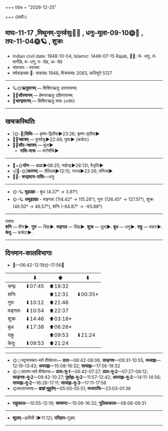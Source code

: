 +++
title = "2026-12-25"

+++
(उकौ॰)
## माघः-11-17  ,मिथुनम्-पुनर्वसुः🌛🌌  ,  धनुः-मूला-09-10🌞🌌  ,  तपः-11-04🌞🪐  , शुक्रः
- Indian civil date: 1948-10-04, Islamic: 1448-07-15 Rajab, 🌌🌞: सं- धनुः, तं- मार्गऴि, म- धनु, प- पोह, अ- पोह
- संवत्सरः - पराभवः
- वर्षसङ्ख्या 🌛- शकाब्दः 1948, विक्रमाब्दः 2083, कलियुगे 5127
___________________
- 🪐🌞**ऋतुमानम्** — शिशिरऋतुः उत्तरायणम्
- 🌌🌞**सौरमानम्** — हेमन्तऋतुः दक्षिणायनम्
- 🌛**चान्द्रमानम्** — शिशिरऋतुः माघः (≈तपः)
___________________


## खचक्रस्थितिः
- |🌞-🌛|**तिथिः** — कृष्ण-द्वितीया►23:26; कृष्ण-तृतीया►  
- 🌌🌛**नक्षत्रम्** — पुनर्वसुः►22:48; पुष्यः► (कर्कटः)  
- 🌌🌞**सौर-नक्षत्रम्** — मूला►  
  - **राशि-मासः** — मार्गशीर्षः► 
___________________
- 🌛+🌞**योगः** — ब्राह्मः►08:25; माहेन्द्रः►28:13!; वैधृतिः►  
- २|🌛-🌞|**करणम्** — तैतिलम्►13:15; गरजा►23:26; वणिजा►  
- 🌌🌛- **चन्द्राष्टम-राशिः**—धनुः  
___________________
- 🌞-🪐 **मूढग्रहाः** - बुधः (4.37° → 3.81°)
- 🌞-🪐 **अमूढग्रहाः** - मङ्गलः (114.42° → 115.26°), गुरुः (126.45° → 127.51°), शुक्रः (46.50° → 46.57°), शनिः (-94.87° → -93.88°)
___________________
राशयः  
**शनि** — मीनः►. **गुरु** — सिंहः►. **मङ्गल** — सिंहः►. **शुक्र** — तुला►. **बुध** — धनुः►. **राहु** — मकरः►. **केतु** — कर्कटः►. 
___________________


## दिनमान-कालविभागाः
- 🌅—06:42-12:19🌞-17:56🌇  

|      |⬇     |⬆     |⬇     |
|------|-----|-----|------|
|चन्द्रः|⬇07:45 |⬆19:32 |     |
|शनिः   |     |⬆12:31 |⬇00:35*|
|गुरुः  |⬇10:12 |⬆21:46 |     |
|मङ्गलः |⬇10:54 |⬆22:37 |     |
|शुक्रः |⬇14:46 |⬆03:18*|     |
|बुधः   |⬇17:38 |⬆06:26*|     |
|राहुः  |     |⬆09:53 |⬇21:24 |
|केतुः  |⬇09:53 |⬆21:24 |     |
___________________
- 🌞⚝भट्टभास्कर-मते वीर्यवन्तः— **प्रातः**—06:42-08:06; **साङ्गवः**—09:31-10:55; **मध्याह्नः**—12:19-13:43; **अपराह्णः**—15:08-16:32; **सायाह्नः**—17:56-19:32  
- 🌞⚝सायण-मते वीर्यवन्तः— **प्रातः-मु॰1**—06:42-07:27; **प्रातः-मु॰2**—07:27-08:12; **साङ्गवः-मु॰2**—09:42-10:27; **पूर्वाह्णः-मु॰2**—11:57-12:42; **अपराह्णः-मु॰2**—14:11-14:56; **सायाह्नः-मु॰2**—16:26-17:11; **सायाह्नः-मु॰3**—17:11-17:56  
- 🌞कालान्तरम्— **ब्राह्मं मुहूर्तम्**—05:00-05:51; **मध्यरात्रिः**—23:03-01:36  
___________________
- **राहुकालः**—10:55-12:19; **यमघण्टः**—15:08-16:32; **गुलिककालः**—08:06-09:31  
___________________
- **शूलम्**—प्रतीची (►11:12); **परिहारः**–गुडम्  
___________________
